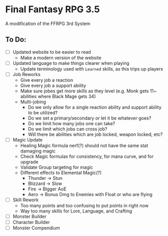 # Final Fantasy RPG 3.5

A modification of the FFRPG 3rd System

## To Do:
- [ ] Updated website to be easier to read
  - Make a modern version of the website
- [ ] Updated language to make things clearer when playing
  - Update terminology used with `Learned` skills, as this trips up players
- [ ] Job Reworks
  - Give every job a reaction
  - Give every job a support ability
  - Make sure jobes get more skills as they level (e.g. Monk gets 11~ abilities where Black Mage gets 34)
  - Multi-jobing
    - Do we only allow for a single reaction ability and support ability to be utilized?
    - Do we set a primary/secondary or let it be whatever goes?
    - Do we limit how many jobs one can take?
    - Do we limit which jobs can cross job?
    - Will there be abilities which are job locked, weapon locked, etc?
- [ ] Magic Update
  - Healing Magic formula nerf(?) should not have the same stat damaging magic
  - Check Magic formulas for consistency, for mana curve, and for upgrade
  - Validate Group targeting for magic
  - Different effects to Elemental Magic(?)
    - Thunder -> Stun
    - Blizzard -> Slow
    - Fire -> Bigger AoE
    - Aero -> Bonus Dmg to Enemies with Float or who are flying
- [ ] Skill Rework
  - Too many points and too confusing to put points in right now
  - Way too many skills for Lore, Language, and Crafting
- [ ] Monster Builder
- [ ] Character Builder
- [ ] Monster Compendium
